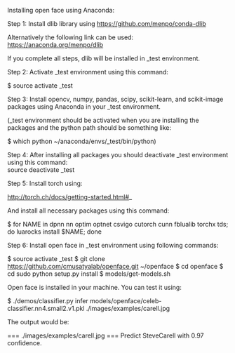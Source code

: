 Installing open face using Anaconda:

Step 1: Install dlib library using
https://github.com/menpo/conda-dlib

Alternatively the following link can be used:
https://anaconda.org/menpo/dlib

If you complete all steps, dlib will be installed in _test environment.

Step 2: Activate _test environment using this command:

$ source activate _test

Step 3: Install opencv, numpy, pandas, scipy, scikit-learn, and scikit-image packages using Anaconda in your _test environment.

(_test environment should be activated when you are installing the packages and the python path should be something like:

$ which python ~/anaconda/envs/_test/bin/python)

Step 4: After installing all packages you should deactivate _test environment using this command: <br />
source deactivate _test

Step 5: Install torch using:

http://torch.ch/docs/getting-started.html#_

And install all necessary packages using this command:

$ for NAME in dpnn nn optim optnet csvigo cutorch cunn fblualib torchx tds; do luarocks install $NAME; done

Step 6: Install open face in _test environment using following commands:

$ source activate _test $ git clone https://github.com/cmusatyalab/openface.git ~/openface $ cd openface $ cd sudo python setup.py install $ models/get-models.sh

Open face is installed in your machine. You can test it using:

$ ./demos/classifier.py infer models/openface/celeb-classifier.nn4.small2.v1.pkl ./images/examples/carell.jpg

The output would be:

=== ./images/examples/carell.jpg === Predict SteveCarell with 0.97 confidence.
